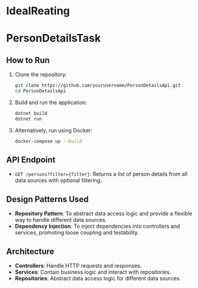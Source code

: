 # IdealReating

# PersonDetailsTask

## How to Run

1. Clone the repository:
    ```sh
    git clone https://github.com/yourusername/PersonDetailsApi.git
    cd PersonDetailsApi
    ```

2. Build and run the application:
    ```sh
    dotnet build
    dotnet run
    ```

3. Alternatively, run using Docker:
    ```sh
    docker-compose up --build
    ```

## API Endpoint

- `GET /persons?filter={filter}`: Returns a list of person details from all data sources with optional filtering.

## Design Patterns Used

- **Repository Pattern**: To abstract data access logic and provide a flexible way to handle different data sources.
- **Dependency Injection**: To inject dependencies into controllers and services, promoting loose coupling and testability.

## Architecture

- **Controllers**: Handle HTTP requests and responses.
- **Services**: Contain business logic and interact with repositories.
- **Repositories**: Abstract data access logic for different data sources.
